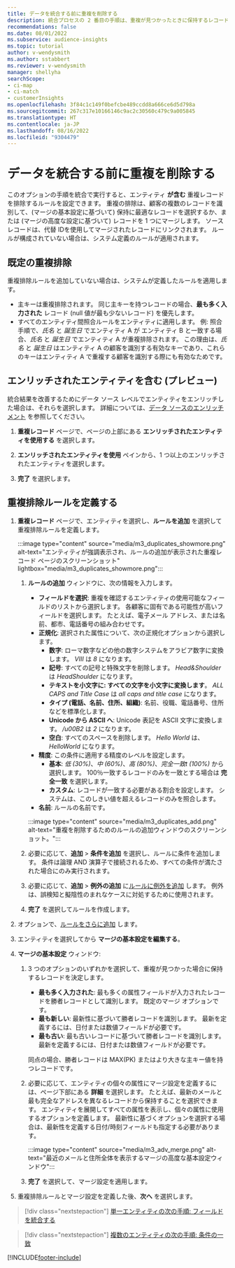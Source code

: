 ```yaml
---
title: データを統合する前に重複を削除する
description: 統合プロセスの 2 番目の手順は、重複が見つかったときに保持するレコードを選択することです。
recommendations: false
ms.date: 08/01/2022
ms.subservice: audience-insights
ms.topic: tutorial
author: v-wendysmith
ms.author: sstabbert
ms.reviewer: v-wendysmith
manager: shellyha
searchScope:
- ci-map
- ci-match
- customerInsights
ms.openlocfilehash: 3f84c1c149f0befcbe489ccdd8a666ce6d5d798a
ms.sourcegitcommit: 267c317e10166146c9ac2c30560c479c9a005845
ms.translationtype: HT
ms.contentlocale: ja-JP
ms.lasthandoff: 08/16/2022
ms.locfileid: "9304479"
---
```

# <a name="remove-duplicates-before-unifying-data"></a>データを統合する前に重複を削除する

このオプションの手順を統合で実行すると、エンティティ **が含む** 重複レコードを排除するルールを設定できます。 重複の排除は、顧客の複数のレコードを識別して、(マージの基本設定に基づいて) 保持に最適なレコードを選択するか、または (マージの高度な設定に基づいて) レコードを 1 つにマージします。 ソース レコードは、代替 IDを使用してマージされたレコードにリンクされます。 ルールが構成されていない場合は、システム定義のルールが適用されます。

## <a name="default-deduplication"></a>既定の重複排除

重複排除ルールを追加していない場合は、システムが定義したルールを適用します。

- 主キーは重複排除されます。
  同じ主キーを持つレコードの場合、**最も多く入力された** レコード (null 値が最も少ないレコード) を優先します。
- すべてのエンティティ間照合ルールをエンティティに適用します。
  例: 照合手順で、*氏名* と *誕生日* でエンティティ A が エンティティ B と一致する場合、*氏名* と *誕生日* でエンティティ A が重複排除されます。 この理由は、*氏名* と *誕生日* はエンティティ A の顧客を識別する有効なキーであり、これらのキーはエンティティ A で重複する顧客を識別する際にも有効なためです。

## <a name="include-enriched-entities-preview"></a>エンリッチされたエンティティを含む (プレビュー)

統合結果を改善するためにデータ ソース レベルでエンティティをエンリッチした場合は、それらを選択します。 詳細については、[データ ソースのエンリッチメント](data-sources-enrichment.md) を参照してください。

1. **重複レコード** ページで、ページの上部にある **エンリッチされたエンティティを使用する** を選択します。

1. **エンリッチされたエンティティを使用** ペインから、1 つ以上のエンリッチされたエンティティを選択します。

1. **完了** を選択します。

## <a name="define-deduplication-rules"></a>重複排除ルールを定義する

1. **重複レコード** ページで、エンティティを選択し、**ルールを追加** を選択して重複排除ルールを定義します。

   :::image type="content" source="media/m3_duplicates_showmore.png" alt-text="エンティティが強調表示され、ルールの追加が表示された重複レコード ページのスクリーンショット"  lightbox="media/m3_duplicates_showmore.png":::

   1. **ルールの追加** ウィンドウに、次の情報を入力します。
      - **フィールドを選択**: 重複を確認するエンティティの使用可能なフィールドのリストから選択します。 各顧客に固有である可能性が高いフィールドを選択します。 たとえば、電子メール アドレス、または名前、都市、電話番号の組み合わせです。
      - **正規化**: 選択された属性について、次の正規化オプションから選択します。
        - **数字**: ローマ数字などの他の数字システムをアラビア数字に変換します。 *VIII* は *8* になります。
        - **記号**: すべての記号と特殊文字を削除します。 *Head&Shoulder* は *HeadShoulder* になります。
        - **テキストを小文字に: すべての文字を小文字に変換します**。 *ALL CAPS and Title Case* は *all caps and title case* になります。
        - **タイプ (電話、名前、住所、組織)**: 名前、役職、電話番号、住所などを標準化します。
        - **Unicode から ASCII へ**: Unicode 表記を ASCII 文字に変換します。 */u00B2* は *2* になります。
        - **空白**: すべてのスペースを削除します。 *Hello   World* は、*HelloWorld* になります。
      - **精度**: この条件に適用する精度のレベルを設定します。
        - **基本**: *低 (30%)*、*中 (60%)*、*高 (80%)*、*完全一致t (100%)* から選択します。 100％一致するレコードのみを一致とする場合は **完全一致** を選択します。
        - **カスタム**: レコードが一致する必要がある割合を設定します。 システムは、このしきい値を超えるレコードのみを照合します。
      - **名前**: ルールの名前です。

      :::image type="content" source="media/m3_duplicates_add.png" alt-text="重複を削除するためのルールの追加ウィンドウのスクリーンショット。":::

   1. 必要に応じて、**追加** > **条件を追加** を選択し、ルールに条件を追加します。 条件は論理 AND 演算子で接続されるため、すべての条件が満たされた場合にのみ実行されます。

   1. 必要に応じて、**追加** > **例外の追加** に[ルールに例外を追加](match-entities.md#add-exceptions-to-a-rule) します。 例外は、誤検知と擬陰性のまれなケースに対処するために使用されます。

   1. **完了** を選択してルールを作成します。

1. オプションで、[ルールをさらに追加](#define-deduplication-rules) します。

1. エンティティを選択してから **マージの基本設定を編集する**。

1. **マージの基本設定** ウィンドウ:
   1. 3 つのオプションのいずれかを選択して、重複が見つかった場合に保持するレコードを決定します。
      - **最も多く入力された**: 最も多くの属性フィールドが入力されたレコードを勝者レコードとして識別します。 既定のマージ オプションです。
      - **最も新しい**: 最新性に基づいて勝者レコードを識別します。 最新を定義するには、日付または数値フィールドが必要です。
      - **最も古い**: 最も古いレコードに基づいて勝者レコードを識別します。 最新を定義するには、日付または数値フィールドが必要です。

      同点の場合、勝者レコードは MAX(PK) またはより大きな主キー値を持つレコードです。

   1. 必要に応じて、エンティティの個々の属性にマージ設定を定義するには、ページ下部にある **詳細** を選択します。 たとえば、最新のメールと最も完全なアドレスを異なるレコードから保持することを選択できます。 エンティティを展開してすべての属性を表示し、個々の属性に使用するオプションを定義します。 最新性に基づくオプションを選択する場合は、最新性を定義する日付/時刻フィールドも指定する必要があります。

      :::image type="content" source="media/m3_adv_merge.png" alt-text="最近のメールと住所全体を表示するマージの高度な基本設定ウィンドウ":::

   1. **完了** を選択して、マージ設定を適用します。

1. 重複排除ルールとマージ設定を定義した後、**次へ** を選択します。
  
> [!div class="nextstepaction"]
> [単一エンティティの次の手順: フィールドを統合する](merge-entities.md)

> [!div class="nextstepaction"]
> [複数のエンティティの次の手順: 条件の一致](match-entities.md)

[!INCLUDE[footer-include](includes/footer-banner.md)]
